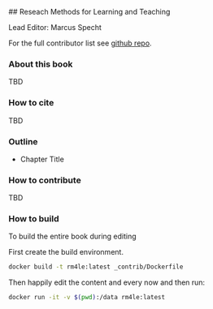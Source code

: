 ## Reseach Methods for Learning and Teaching

Lead Editor: Marcus Specht

For the full contributor list see [github repo](https://github.com/marcuspecht/RM4LE).

### About this book

TBD

### How to cite

TBD

### Outline

- Chapter Title 

### How to contribute

TBD

### How to build 

To build the entire book during editing

First create the build environment.

```bash 
docker build -t rm4le:latest _contrib/Dockerfile
```

Then happily edit the content and every now and then run:

```bash
docker run -it -v $(pwd):/data rm4le:latest 
```
